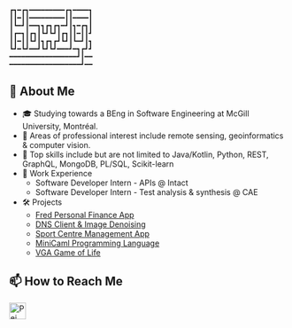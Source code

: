```text
┏┓━┏┓━━━━━━━━━┏┓━━━━┓
┃┃━┃┃━━━━━━━━━┃┃━━━━┃
┃┗━┛┃━━┓┓┏┓┏┓━┛┃┓━┏┓┃
┃┏━┓┃┏┓┃┗┛┗┛┃┏┓┃┃━┃┃┛
┃┃━┃┃┗┛┃┓┏┓┏┛┗┛┃┗━┛┃┓
┗┛━┗┛━━┛┗┛┗┛━━━┛━┓┏┛┛
━━━━━━━━━━━━━━━━━┛┃━━
━━━━━━━━━━━━━━━━━━┛━━

```
## 👋 About Me
- 🎓 Studying towards a BEng in Software Engineering at McGill University, Montréal.
- 🔬 Areas of professional interest include remote sensing, geoinformatics & computer vision.
- 💪 Top skills include but are not limited to Java/Kotlin, Python, REST, GraphQL, MongoDB, PL/SQL, Scikit-learn
- 💼 Work Experience
  - Software Developer Intern - APIs @ Intact
  - Software Developer Intern - Test analysis & synthesis @ CAE
- 🛠️ Projects
  - [Fred Personal Finance App](https://github.com/fredapphq/fred)
  - [DNS Client & Image Denoising](https://github.com/Neeshal-Imrit/ECSE316-A1)
  - [Sport Centre Management App](https://github.com/McGill-ECSE321-Winter2024/project-group-2)
  - [MiniCaml Programming Language](https://github.com/peiyan-geng/comp302project)
  - [VGA Game of Life](https://github.com/peiyan-geng/ecse324lab4)
## 📫 How to Reach Me

<a href="https://www.linkedin.com/in/peiyangeng/"><img src="https://user-images.githubusercontent.com/74038190/235294012-0a55e343-37ad-4b0f-924f-c8431d9d2483.gif" height="30em" align="center" alt="Pei Yan's LinkedIn" title="Pei Yan's LinkedIn"/></a>
